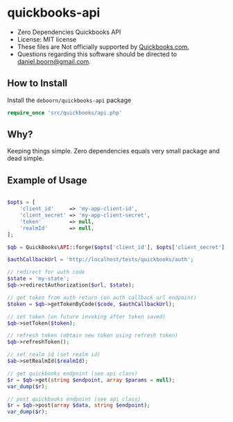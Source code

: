 # quickbooks-api

- Zero Dependencies Quickbooks API
- License: MIT license
- These files are Not officially supported by [Quickbooks.com.](https://quickbooks.intuit.com/)
- Questions regarding this software should be directed to daniel.boorn@gmail.com.

How to Install
---------------

Install the `deboorn/quickbooks-api` package

```php
require_once 'src/quickbooks/api.php'
```

Why?
---------------

Keeping things simple. Zero dependencies equals very small package and dead simple.

Example of Usage
---------------

```php

$opts = [
    'client_id'     => 'my-app-client-id',
    'client_secret' => 'my-app-client-secret',
    'token'         => null,
    'realmId'       => null,
];

$qb = QuickBooks\API::forge($opts['client_id'], $opts['client_secret'], $opts['token'], $opts['realmId'], QuickBooks\API::ENV_SANDBOX);

$authCallbackUrl = 'http://localhost/tests/quickbooks/auth';

// redirect for auth code
$state = 'my-state';
$qb->redirectAuthorization($url, $state);

// get token from auth return (on auth callback url endpoint)
$token = $qb->getTokenByCode($code, $authCallbackUrl);

// set token (on future invoking after token saved)
$qb->setToken($token);

// refresh token (obtain new token using refresh token)
$qb->refreshToken();

// set realm id (set realm id)
$ab->setRealmId($realmId);

// get quickbooks endpoint (see api class)
$r = $qb->get(string $endpoint, array $params = null);
var_dump($r);

// post quickbooks endpoint (see api class)
$r = $qb->post(array $data, string $endpoint);
var_dump($r);




```
